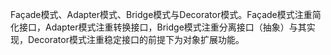 Façade模式、Adapter模式、Bridge模式与Decorator模式。Façade模式注重简化接口，Adapter模式注重转换接口，Bridge模式注重分离接口（抽象）与其实现，Decorator模式注重稳定接口的前提下为对象扩展功能。
